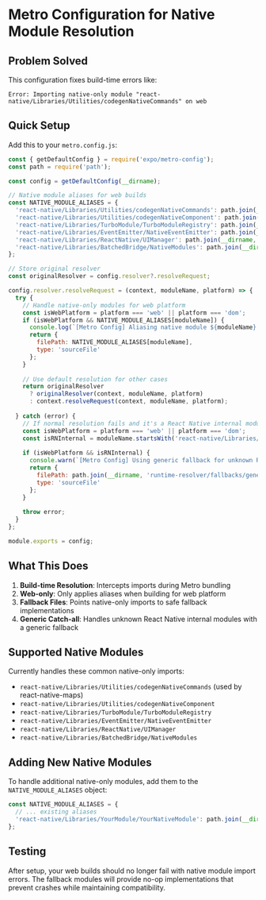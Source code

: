 # Metro Configuration for Native Module Resolution

## Problem Solved

This configuration fixes build-time errors like:
```
Error: Importing native-only module "react-native/Libraries/Utilities/codegenNativeCommands" on web
```

## Quick Setup

Add this to your `metro.config.js`:

```javascript
const { getDefaultConfig } = require('expo/metro-config');
const path = require('path');

const config = getDefaultConfig(__dirname);

// Native module aliases for web builds
const NATIVE_MODULE_ALIASES = {
  'react-native/Libraries/Utilities/codegenNativeCommands': path.join(__dirname, 'runtime-resolver/fallbacks/codegenNativeCommands.js'),
  'react-native/Libraries/Utilities/codegenNativeComponent': path.join(__dirname, 'runtime-resolver/fallbacks/codegenNativeComponent.js'),
  'react-native/Libraries/TurboModule/TurboModuleRegistry': path.join(__dirname, 'runtime-resolver/fallbacks/genericNativeFallback.js'),
  'react-native/Libraries/EventEmitter/NativeEventEmitter': path.join(__dirname, 'runtime-resolver/fallbacks/genericNativeFallback.js'),
  'react-native/Libraries/ReactNative/UIManager': path.join(__dirname, 'runtime-resolver/fallbacks/genericNativeFallback.js'),
  'react-native/Libraries/BatchedBridge/NativeModules': path.join(__dirname, 'runtime-resolver/fallbacks/genericNativeFallback.js'),
};

// Store original resolver
const originalResolver = config.resolver?.resolveRequest;

config.resolver.resolveRequest = (context, moduleName, platform) => {
  try {
    // Handle native-only modules for web platform
    const isWebPlatform = platform === 'web' || platform === 'dom';
    if (isWebPlatform && NATIVE_MODULE_ALIASES[moduleName]) {
      console.log(`[Metro Config] Aliasing native module ${moduleName} for web`);
      return {
        filePath: NATIVE_MODULE_ALIASES[moduleName],
        type: 'sourceFile'
      };
    }
    
    // Use default resolution for other cases
    return originalResolver 
      ? originalResolver(context, moduleName, platform)
      : context.resolveRequest(context, moduleName, platform);
      
  } catch (error) {
    // If normal resolution fails and it's a React Native internal module on web, try generic fallback
    const isWebPlatform = platform === 'web' || platform === 'dom';
    const isRNInternal = moduleName.startsWith('react-native/Libraries/') || moduleName.includes('/react-native/Libraries/');
    
    if (isWebPlatform && isRNInternal) {
      console.warn(`[Metro Config] Using generic fallback for unknown RN internal module: ${moduleName}`);
      return {
        filePath: path.join(__dirname, 'runtime-resolver/fallbacks/genericNativeFallback.js'),
        type: 'sourceFile'
      };
    }
    
    throw error;
  }
};

module.exports = config;
```

## What This Does

1. **Build-time Resolution**: Intercepts imports during Metro bundling
2. **Web-only**: Only applies aliases when building for web platform
3. **Fallback Files**: Points native-only imports to safe fallback implementations
4. **Generic Catch-all**: Handles unknown React Native internal modules with a generic fallback

## Supported Native Modules

Currently handles these common native-only imports:
- `react-native/Libraries/Utilities/codegenNativeCommands` (used by react-native-maps)
- `react-native/Libraries/Utilities/codegenNativeComponent`
- `react-native/Libraries/TurboModule/TurboModuleRegistry`
- `react-native/Libraries/EventEmitter/NativeEventEmitter`
- `react-native/Libraries/ReactNative/UIManager`
- `react-native/Libraries/BatchedBridge/NativeModules`

## Adding New Native Modules

To handle additional native-only modules, add them to the `NATIVE_MODULE_ALIASES` object:

```javascript
const NATIVE_MODULE_ALIASES = {
  // ... existing aliases
  'react-native/Libraries/YourModule/YourNativeModule': path.join(__dirname, 'runtime-resolver/fallbacks/yourFallback.js'),
};
```

## Testing

After setup, your web builds should no longer fail with native module import errors. The fallback modules will provide no-op implementations that prevent crashes while maintaining compatibility.